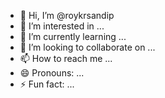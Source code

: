 - 👋 Hi, I’m @roykrsandip
- 👀 I’m interested in ...
- 🌱 I’m currently learning ...
- 💞️ I’m looking to collaborate on ...
- 📫 How to reach me ...
- 😄 Pronouns: ...
- ⚡ Fun fact: ...

<!---
roykrsandip/roykrsandip is a ✨ special ✨ repository because its `README.md` (this file) appears on your GitHub profile.
You can click the Preview link to take a look at your changes.
--->
